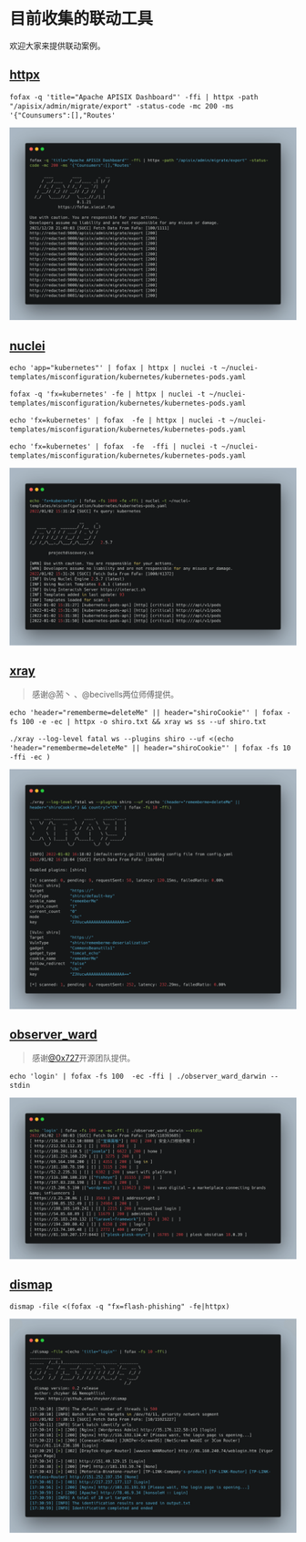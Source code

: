 # 目前收集的联动工具

欢迎大家来提供联动案例。

## [httpx](https://github.com/projectdiscovery/httpx)

```shell
fofax -q 'title="Apache APISIX Dashboard"' -ffi | httpx -path "/apisix/admin/migrate/export" -status-code -mc 200 -ms '{"Counsumers":[],"Routes'
```

![fofax_httpx](../.vuepress/public/fofax&httpx.png)

## [nuclei](https://github.com/projectdiscovery/nuclei)

```shell
echo 'app="kubernetes"' | fofax | httpx | nuclei -t ~/nuclei-templates/misconfiguration/kubernetes/kubernetes-pods.yaml
```

```shell
fofax -q 'fx=kubernetes' -fe | httpx | nuclei -t ~/nuclei-templates/misconfiguration/kubernetes/kubernetes-pods.yaml
```

```shell
echo 'fx=kubernetes' | fofax  -fe | httpx | nuclei -t ~/nuclei-templates/misconfiguration/kubernetes/kubernetes-pods.yaml
```

```shell
echo 'fx=kubernetes' | fofax  -fe  -ffi | nuclei -t ~/nuclei-templates/misconfiguration/kubernetes/kubernetes-pods.yaml
```

![fofax_nuclei](../.vuepress/public/fofax&nuclei.png)

## [xray](https://github.com/chaitin/xray)

> 感谢@荋丶 、@becivells两位师傅提供。
```shell
echo 'header="rememberme=deleteMe" || header="shiroCookie"' | fofax -fs 100 -e -ec | httpx -o shiro.txt && xray ws ss --uf shiro.txt
```
```shell 
./xray --log-level fatal ws --plugins shiro --uf <(echo 'header="rememberme=deleteMe" || header="shiroCookie"' | fofax -fs 10 -ffi -ec )
```
![fofax_xray](../.vuepress/public/fofax&xray.png)
## [observer_ward](https://github.com/0x727/ObserverWard_0x727)

> 感谢[@0x727](https://github.com/0x727)开源团队提供。

```shell
echo 'login' | fofax -fs 100  -ec -ffi | ./observer_ward_darwin --stdin
```
![fofax_observer_ward](../.vuepress/public/fofax&observer_ward.png)

## [dismap](https://github.com/zhzyker/dismap/)

```shell
dismap -file <(fofax -q "fx=flash-phishing" -fe|httpx)
```

![fofax_dismap](../.vuepress/public/fofax&dismap.png)
